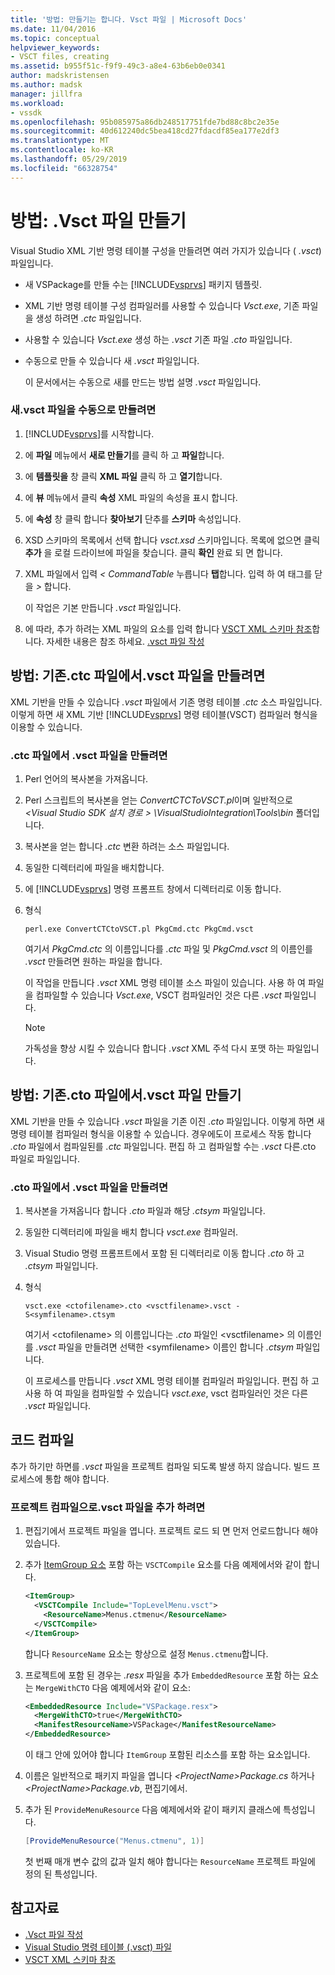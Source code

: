 ```yaml
---
title: '방법: 만들기는 합니다. Vsct 파일 | Microsoft Docs'
ms.date: 11/04/2016
ms.topic: conceptual
helpviewer_keywords:
- VSCT files, creating
ms.assetid: b955f51c-f9f9-49c3-a8e4-63b6eb0e0341
author: madskristensen
ms.author: madsk
manager: jillfra
ms.workload:
- vssdk
ms.openlocfilehash: 95b085975a86db248517751fde7bd88c8bc2e35e
ms.sourcegitcommit: 40d612240dc5bea418cd27fdacdf85ea177e2df3
ms.translationtype: MT
ms.contentlocale: ko-KR
ms.lasthandoff: 05/29/2019
ms.locfileid: "66328754"
---
```

# <a name="how-to-create-a-vsct-file"></a>방법: .Vsct 파일 만들기

Visual Studio XML 기반 명령 테이블 구성을 만들려면 여러 가지가 있습니다 ( *.vsct*) 파일입니다.

- 새 VSPackage를 만들 수는 [!INCLUDE[vsprvs](../../code-quality/includes/vsprvs_md.md)] 패키지 템플릿.

- XML 기반 명령 테이블 구성 컴파일러를 사용할 수 있습니다 *Vsct.exe*, 기존 파일을 생성 하려면 *.ctc* 파일입니다.

- 사용할 수 있습니다 *Vsct.exe* 생성 하는 *.vsct* 기존 파일 *.cto* 파일입니다.

- 수동으로 만들 수 있습니다 새 *.vsct* 파일입니다.

  이 문서에서는 수동으로 새를 만드는 방법 설명 *.vsct* 파일입니다.

### <a name="to-manually-create-a-new-vsct-file"></a>새.vsct 파일을 수동으로 만들려면

1. [!INCLUDE[vsprvs](../../code-quality/includes/vsprvs_md.md)]를 시작합니다.

2. 에 **파일** 메뉴에서 **새로 만들기**를 클릭 하 고 **파일**합니다.

3. 에 **템플릿을** 창 클릭 **XML 파일** 클릭 하 고 **열기**합니다.

4. 에 **뷰** 메뉴에서 클릭 **속성** XML 파일의 속성을 표시 합니다.

5. 에 **속성** 창 클릭 합니다 **찾아보기** 단추를 **스키마** 속성입니다.

6. XSD 스키마의 목록에서 선택 합니다 *vsct.xsd* 스키마입니다. 목록에 없으면 클릭 **추가** 을 로컬 드라이브에 파일을 찾습니다. 클릭 **확인** 완료 되 면 합니다.

7. XML 파일에서 입력 *< CommandTable* 누릅니다 **탭**합니다. 입력 하 여 태그를 닫을 *>* 합니다.

    이 작업은 기본 만듭니다 *.vsct* 파일입니다.

8. 에 따라, 추가 하려는 XML 파일의 요소를 입력 합니다 [VSCT XML 스키마 참조](../../extensibility/vsct-xml-schema-reference.md)합니다. 자세한 내용은 참조 하세요. [.vsct 파일 작성](../../extensibility/internals/authoring-dot-vsct-files.md)

<a name="how-to-create-a-dot-vsct-file-from-an-existing-dot-ctc-file"></a>

## <a name="how-to-create-a-vsct-file-from-an-existing-ctc-file"></a>방법: 기존.ctc 파일에서.vsct 파일을 만들려면

XML 기반을 만들 수 있습니다 *.vsct* 파일에서 기존 명령 테이블 *.ctc* 소스 파일입니다. 이렇게 하면 새 XML 기반 [!INCLUDE[vsprvs](../../code-quality/includes/vsprvs_md.md)] 명령 테이블(VSCT) 컴파일러 형식을 이용할 수 있습니다.

### <a name="to-create-a-vsct-file-from-a-ctc-file"></a>.ctc 파일에서 .vsct 파일을 만들려면

1. Perl 언어의 복사본을 가져옵니다.

2. Perl 스크립트의 복사본을 얻는 *ConvertCTCToVSCT.pl*이며 일반적으로  *\<Visual Studio SDK 설치 경로 > \VisualStudioIntegration\Tools\bin* 폴더입니다.

3. 복사본을 얻는 합니다 *.ctc* 변환 하려는 소스 파일입니다.

4. 동일한 디렉터리에 파일을 배치합니다.

5. 에 [!INCLUDE[vsprvs](../../code-quality/includes/vsprvs_md.md)] 명령 프롬프트 창에서 디렉터리로 이동 합니다.

6. 형식

   ```
   perl.exe ConvertCTCtoVSCT.pl PkgCmd.ctc PkgCmd.vsct
   ```

    여기서 *PkgCmd.ctc* 의 이름입니다를 *.ctc* 파일 및 *PkgCmd.vsct* 의 이름인를 *.vsct* 만들려면 원하는 파일을 합니다.

    이 작업을 만듭니다 *.vsct* XML 명령 테이블 소스 파일이 있습니다. 사용 하 여 파일을 컴파일할 수 있습니다 *Vsct.exe*, VSCT 컴파일러인 것은 다른 *.vsct* 파일입니다.

   > [!NOTE]
   > 가독성을 향상 시킬 수 있습니다 합니다 *.vsct* XML 주석 다시 포맷 하는 파일입니다.

<a name="how-to-create-a-dot-vsct-file-from-an-existing-dot-cto-file"></a>

## <a name="how-to-create-a-vsct-file-from-an-existing-cto-file"></a>방법: 기존.cto 파일에서.vsct 파일 만들기

XML 기반을 만들 수 있습니다 *.vsct* 파일을 기존 이진 *.cto* 파일입니다. 이렇게 하면 새 명령 테이블 컴파일러 형식을 이용할 수 있습니다. 경우에도이 프로세스 작동 합니다 *.cto* 파일에서 컴파일된를 *.ctc* 파일입니다. 편집 하 고 컴파일할 수는 *.vsct* 다른.cto 파일로 파일입니다.

### <a name="to-create-a-vsct-file-from-a-cto-file"></a>.cto 파일에서 .vsct 파일을 만들려면

1. 복사본을 가져옵니다 합니다 *.cto* 파일과 해당 *.ctsym* 파일입니다.

2. 동일한 디렉터리에 파일을 배치 합니다 *vsct.exe* 컴파일러.

3. Visual Studio 명령 프롬프트에서 포함 된 디렉터리로 이동 합니다 *.cto* 하 고 *.ctsym* 파일입니다.

4. 형식

    ```
    vsct.exe <ctofilename>.cto <vsctfilename>.vsct -S<symfilename>.ctsym
    ```

     여기서 \<ctofilename\> 의 이름입니다는 *.cto* 파일인 \<vsctfilename\> 의 이름인를 *.vsct* 파일을 만들려면 선택한 \<symfilename\> 이름인 합니다 *.ctsym* 파일입니다.

     이 프로세스를 만듭니다 *.vsct* XML 명령 테이블 컴파일러 파일입니다. 편집 하 고 사용 하 여 파일을 컴파일할 수 있습니다 *vsct.exe*, vsct 컴파일러인 것은 다른 *.vsct* 파일입니다.

## <a name="compile-the-code"></a>코드 컴파일
 추가 하기만 하면를 *.vsct* 파일을 프로젝트 컴파일 되도록 발생 하지 않습니다. 빌드 프로세스에 통합 해야 합니다.

### <a name="to-add-a-vsct-file-to-project-compilation"></a>프로젝트 컴파일으로.vsct 파일을 추가 하려면

1. 편집기에서 프로젝트 파일을 엽니다. 프로젝트 로드 되 면 먼저 언로드합니다 해야 있습니다.

2. 추가 [ItemGroup 요소](../../msbuild/itemgroup-element-msbuild.md) 포함 하는 `VSCTCompile` 요소를 다음 예제에서와 같이 합니다.

    ```xml
    <ItemGroup>
      <VSCTCompile Include="TopLevelMenu.vsct">
        <ResourceName>Menus.ctmenu</ResourceName>
      </VSCTCompile>
    </ItemGroup>

    ```

     합니다 `ResourceName` 요소는 항상으로 설정 `Menus.ctmenu`합니다.

3. 프로젝트에 포함 된 경우는 *.resx* 파일을 추가 `EmbeddedResource` 포함 하는 요소는 `MergeWithCTO` 다음 예제에서와 같이 요소:

    ```xml
    <EmbeddedResource Include="VSPackage.resx">
      <MergeWithCTO>true</MergeWithCTO>
      <ManifestResourceName>VSPackage</ManifestResourceName>
    </EmbeddedResource>

    ```

     이 태그 안에 있어야 합니다 `ItemGroup` 포함된 리소스를 포함 하는 요소입니다.

4. 이름은 일반적으로 패키지 파일을 엽니다  *\<ProjectName\>Package.cs* 하거나  *\<ProjectName\>Package.vb*, 편집기에서.

5. 추가 된 `ProvideMenuResource` 다음 예제에서와 같이 패키지 클래스에 특성입니다.

    ```csharp
    [ProvideMenuResource("Menus.ctmenu", 1)]
    ```

     첫 번째 매개 변수 값의 값과 일치 해야 합니다는 `ResourceName` 프로젝트 파일에 정의 된 특성입니다.

## <a name="see-also"></a>참고자료
- [.Vsct 파일 작성](../../extensibility/internals/authoring-dot-vsct-files.md)
- [Visual Studio 명령 테이블 (.vsct) 파일](../../extensibility/internals/visual-studio-command-table-dot-vsct-files.md)
- [VSCT XML 스키마 참조](../../extensibility/vsct-xml-schema-reference.md)